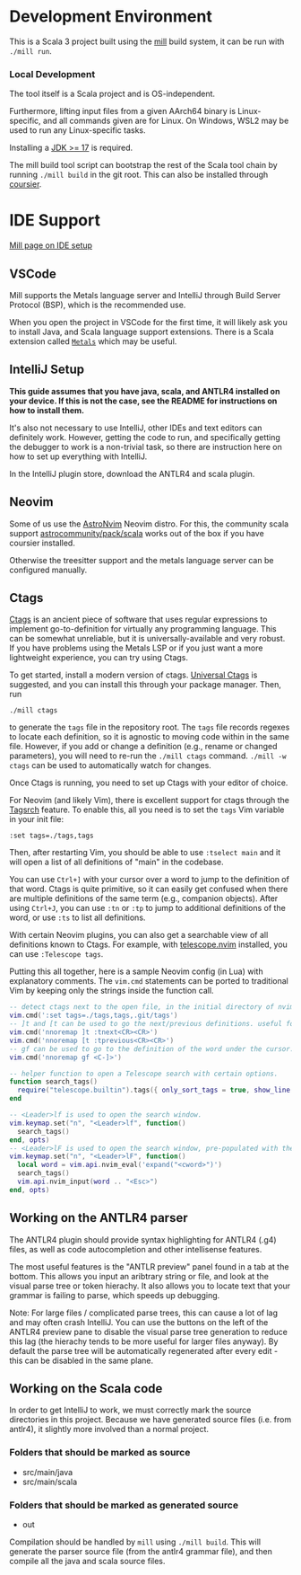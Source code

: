 # Development Environment

This is a Scala 3 project built using the [mill](mill-build.com) build system, it can be run with `./mill run`.

### Local Development

The tool itself is a Scala project and is OS-independent.

Furthermore, lifting input files from a given AArch64 binary is Linux-specific, and all commands given are for Linux.
On Windows, WSL2 may be used to run any Linux-specific tasks.

Installing a [JDK >= 17](https://openjdk.org/install/) is required.


The mill build tool script can bootstrap the rest of the Scala tool chain by running `./mill build` in the git root.
This can also be installed through [coursier](https://get-coursier.io/docs/cli-overview).

# IDE Support


[Mill page on IDE setup](https://mill-build.org/mill/cli/installation-ide.html#_ide_support)

## VSCode

Mill supports the Metals language server and IntelliJ through Build Server Protocol (BSP), which is the recommended use.

When you open the project in VSCode for the first time, it will likely ask you to install Java, and Scala language support extensions.  There is a Scala extension called [`Metals`](https://scalameta.org/metals/docs/editors/vscode/) which may be useful.

## IntelliJ Setup

**This guide assumes that you have java, scala, and ANTLR4 installed on your device. If this is not the case, see the README for instructions on how to install them.**

It's also not necessary to use IntelliJ, other IDEs and text editors can definitely work. However, getting the code to run, and specifically getting the debugger to work is a non-trivial task, so there are instruction here on how to set up everything with IntelliJ.

In the IntelliJ plugin store, download the ANTLR4 and scala plugin.

## Neovim

Some of us use the [AstroNvim](https://astronvim.com/) Neovim distro. For this, the community scala support
[astrocommunity/pack/scala](https://github.com/AstroNvim/astrocommunity/blob/438fdb8c648bc8870bab82e9149cad595ddc7a67/lua/astrocommunity/pack/scala/README.md?plain=1#L2) works out
of the box if you have coursier installed.

Otherwise the treesitter support and the metals language server can be configured manually.

## Ctags

[Ctags](https://en.wikipedia.org/wiki/Ctags) is an ancient piece of software that uses regular expressions to
implement go-to-definition for virtually any programming language. This can be somewhat unreliable, but it is
universally-available and very robust. If you have problems using the Metals LSP or if you just want a more
lightweight experience, you can try using Ctags.

To get started, install a modern version of ctags. [Universal Ctags](https://docs.ctags.io/en/latest/) is
suggested, and you can install this through your package manager. Then, run
```
./mill ctags
```
to generate the `tags` file in the repository root.
The `tags` file records regexes to locate each definition, so it is agnostic to
moving code within in the same file. However, if you add or change a definition (e.g., rename or changed parameters),
you will need to re-run the `./mill ctags` command. `./mill -w ctags` can be used to automatically watch for changes.

Once Ctags is running, you need to set up Ctags with your editor of choice.

For Neovim (and likely Vim), there is excellent support for ctags through the [Tagsrch](https://neovim.io/doc/user/tagsrch.html)
feature. To enable this, all you need is to set the `tags` Vim variable in your init file:
```
:set tags=./tags,tags
```
Then, after restarting Vim, you should be able to use `:tselect main` and it will open a
list of all definitions of "main" in the codebase.

You can use `Ctrl+]` with your cursor over a word to jump to the definition of that word.
Ctags is quite primitive, so it can easily get confused when there are multiple definitions
of the same term (e.g., companion objects).
After using `Ctrl+J`, you can use `:tn` or `:tp` to jump to additional definitions
of the word, or use `:ts` to list all definitions.

With certain Neovim plugins, you can also get a searchable view of all definitions
known to Ctags. For example, with [telescope.nvim](https://github.com/nvim-telescope/telescope.nvim)
installed, you can use `:Telescope tags`.

Putting this all together, here is a sample Neovim config (in Lua) with explanatory comments.
The `vim.cmd` statements can be ported to traditional Vim by keeping only the strings inside
the function call.
```lua
-- detect ctags next to the open file, in the initial directory of nvim, and in .git/tags.
vim.cmd(':set tags=./tags,tags,.git/tags')
-- ]t and [t can be used to go the next/previous definitions. useful for case objects.
vim.cmd('nnoremap ]t :tnext<CR><CR>')
vim.cmd('nnoremap [t :tprevious<CR><CR>')
-- gf can be used to go to the definition of the word under the cursor.
vim.cmd('nnoremap gf <C-]>')

-- helper function to open a Telescope search with certain options.
function search_tags()
  require("telescope.builtin").tags({ only_sort_tags = true, show_line = true, path_display = {"filename_first"}, show_kind=true, layout_strategy = "center", layout_config = {preview_cutoff = 5, anchor = 'N', height = 0.5} })
end

-- <Leader>lf is used to open the search window.
vim.keymap.set("n", "<Leader>lf", function()
  search_tags()
end, opts)
-- <Leader>lF is used to open the search window, pre-populated with the word under the cursor.
vim.keymap.set("n", "<Leader>lF", function()
  local word = vim.api.nvim_eval('expand("<cword>")')
  search_tags()
  vim.api.nvim_input(word .. "<Esc>")
end, opts)
```

## Working on the ANTLR4 parser
The ANTLR4 plugin should provide syntax highlighting
for ANTLR4 (.g4) files, as well as code autocompletion and other intellisense features.

The most useful features is the "ANTLR preview" panel found in a tab at the bottom. This allows you input an aribtrary string or file, and look at the visual parse tree or token hierachy. It also allows you to locate text that your grammar is failing to parse, which speeds up debugging.

Note: For large files / complicated parse trees, this can cause a lot of lag and may often crash IntelliJ. You can use the buttons on the left of the ANTLR4 preview pane to disable the visual parse tree generation to reduce this lag (the hierachy tends to be more useful for larger files anyway). By default the parse tree will be automatically regenerated after every edit - this can be disabled in the same plane.
## Working on the Scala code

In order to get IntelliJ to work, we must correctly mark the source directories in this project. Because we have generated source files (i.e. from antlr4), it slightly more involved than a normal project.

### Folders that should be marked as source
- src/main/java
- src/main/scala
### Folders that should be marked as generated source
- out

Compilation should be handled by `mill` using `./mill build`. This will generate the parser source file (from the antlr4 grammar file),
and then compile all the java and scala source files.


